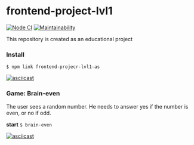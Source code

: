 # frontend-project-lvl1

[![Node CI](https://github.com/asalex04/frontend-project-lvl1/workflows/Node%20CI/badge.svg)](https://github.com/asalex04/frontend-project-lvl1/actions)
[![Maintainability](https://api.codeclimate.com/v1/badges/a99a88d28ad37a79dbf6/maintainability)](https://codeclimate.com/github/codeclimate/codeclimate/maintainability)

This repository is created as an educational project

### Install
```$ npm link frontend-projecr-lvl1-as```

[![asciicast](https://asciinema.org/a/ZSO3SQ6saS0nxaHPkrTiXrtkD.svg)](https://asciinema.org/a/ZSO3SQ6saS0nxaHPkrTiXrtkD)

### Game: Brain-even
The user sees a random number. He needs to answer yes if the number is even, or no if odd.

**start** 
```$ brain-even```

[![asciicast](https://asciinema.org/a/eo532CGIkM2phULhgOGJ5tyBs.svg)](https://asciinema.org/a/eo532CGIkM2phULhgOGJ5tyBs)
